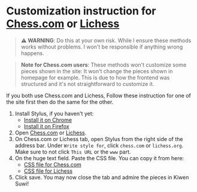 # Customization instruction for [Chess.com] or [Lichess]

> **⚠ WARNING**: Do this at your own risk. While I ensure these methods works without problems. I won't be responsible if anything wrong happens.

> **Note for Chess.com users**: These methods won't customize some pieces shown in the site: It won't change the pieces shown in homepage for example. This is due to how the frontend was structured and it's not straightforward to customize it.

If you both use Chess.com and Lichess, Follow these instruction for one of the site first then do the same for the other.

1. Install Stylus, if you haven't yet:
   - [Install it on Chrome](https://chrome.google.com/webstore/detail/stylus/clngdbkpkpeebahjckkjfobafhncgmne)
   - [Install it on Firefox](https://addons.mozilla.org/firefox/addon/styl-us/)
2. Open [Chess.com] or [Lichess].
3. On Chess.com or Lichess tab, open Stylus from the right side of the address bar. Under `Write style for`, click `chess.com` or `lichess.org`. Make sure to not click `This URL` or the `www` part.
4. On the huge text field. Paste the CSS file. You can copy it from here:
   - [CSS file for Chess.com](https://raw.githubusercontent.com/neverRare/kiwen-suwi/master/chess-com.css)
   - [CSS file for Lichess](https://raw.githubusercontent.com/neverRare/kiwen-suwi/master/lichess.css)
5. Click save. You may now close the tab and admire the pieces in Kiwen Suwi!

[Chess.com]: https://www.chess.com/
[Lichess]: https://lichess.org/
